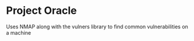 # Project Oracle
Uses NMAP along with the vulners library to find common vulnerabilities on a machine
